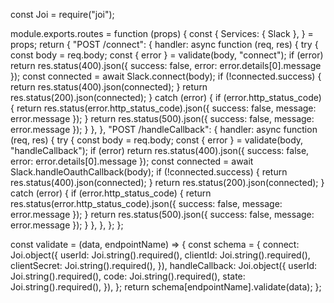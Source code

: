 const Joi = require("joi");

module.exports.routes = function (props) {
	const {
		Services: { Slack },
	} = props;
	return {
		"POST /connect": {
			handler: async function (req, res) {
				try {
					const body = req.body;
					const { error } = validate(body, "connect");
					if (error) return res.status(400).json({ success: false, error: error.details[0].message });
					const connected = await Slack.connect(body);
					if (!connected.success) {
						return res.status(400).json(connected);
					}
					return res.status(200).json(connected);
				} catch (error) {
					if (error.http_status_code) {
						return res.status(error.http_status_code).json({ success: false, message: error.message });
					}
					return res.status(500).json({ success: false, message: error.message });
				}
			},
		},
		"POST /handleCallback": {
			handler: async function (req, res) {
				try {
					const body = req.body;
					const { error } = validate(body, "handleCallback");
					if (error) return res.status(400).json({ success: false, error: error.details[0].message });
					const connected = await Slack.handleOauthCallback(body);
					if (!connected.success) {
						return res.status(400).json(connected);
					}
					return res.status(200).json(connected);
				} catch (error) {
					if (error.http_status_code) {
						return res.status(error.http_status_code).json({ success: false, message: error.message });
					}
					return res.status(500).json({ success: false, message: error.message });
				}
			},
		},
	};
};

const validate = (data, endpointName) => {
	const schema = {
		connect: Joi.object({
			userId: Joi.string().required(),
			clientId: Joi.string().required(),
			clientSecret: Joi.string().required(),
		}),
		handleCallback: Joi.object({
			userId: Joi.string().required(),
			code: Joi.string().required(),
			state: Joi.string().required(),
		}),
	};
	return schema[endpointName].validate(data);
};
